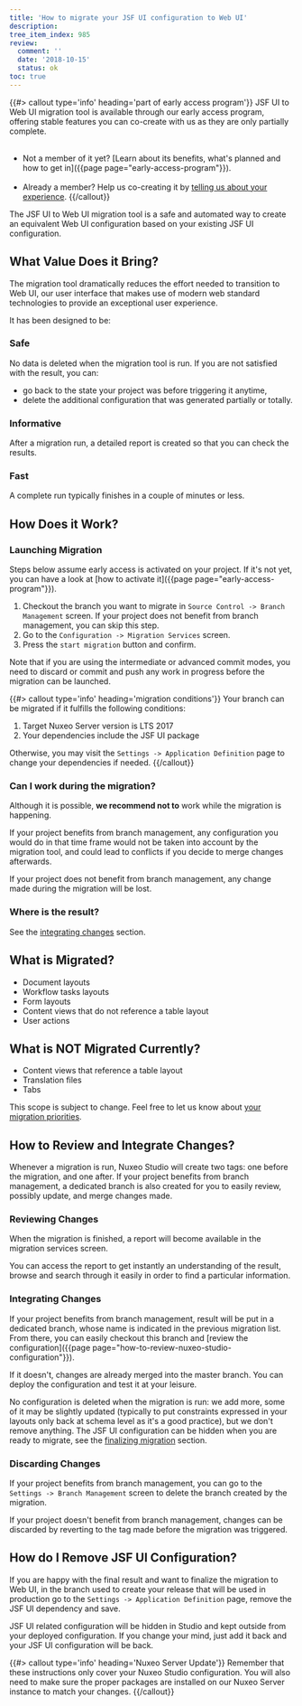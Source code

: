 ```yaml
---
title: 'How to migrate your JSF UI configuration to Web UI'
description:
tree_item_index: 985
review:
  comment: ''
  date: '2018-10-15'
  status: ok
toc: true
---
```


{{#> callout type='info' heading='part of early access program'}}
JSF UI to Web UI migration tool is available through our early access program, offering stable features you can co-create with us as they are only partially complete.<br /><br />

- Not a member of it yet? [Learn about its benefits, what's planned and how to get in]({{page page="early-access-program"}}).
<br /><br />
- Already a member? Help us co-creating it by <a href="https://docs.google.com/forms/d/e/1FAIpQLSdoDfpJOnFwkxHAHOk5aq5KHh9myxF6fISugnMzVmvuQSp-fw/viewform?usp=pp_url" target="_blank">telling us about your experience</a>.
{{/callout}}

The JSF UI to Web UI migration tool is a safe and automated way to create an equivalent Web UI configuration based on your existing JSF UI configuration.

## What Value Does it Bring?
The migration tool dramatically reduces the effort needed to transition to Web UI, our user interface that makes use of modern web standard technologies to provide an exceptional user experience.

It has been designed to be:

### Safe
No data is deleted when the migration tool is run. If you are not satisfied with the result, you can:
- go back to the state your project was before triggering it anytime,
- delete the additional configuration that was generated partially or totally.

### Informative
After a migration run, a detailed report is created so that you can check the results.

### Fast
A complete run typically finishes in a couple of minutes or less.

## How Does it Work?
### Launching Migration
Steps below assume early access is activated on your project. If it's not yet, you can have a look at [how to activate it]({{page page="early-access-program"}}).

1. Checkout the branch you want to migrate in `Source Control -> Branch Management` screen. If your project does not benefit from branch management, you can skip this step.
2. Go to the `Configuration -> Migration Services` screen.
3. Press the `start migration` button and confirm.

Note that if you are using the intermediate or advanced commit modes, you need to discard or commit and push any work in progress before the migration can be launched.

{{#> callout type='info' heading='migration conditions'}}
Your branch can be migrated if it fulfills the following conditions:
1. Target Nuxeo Server version is LTS 2017
1. Your dependencies include the JSF UI package

Otherwise, you may visit the `Settings -> Application Definition` page to change your dependencies if needed.
{{/callout}}

### Can I work during the migration?
Although it is possible, **we recommend not to** work while the migration is happening.

If your project benefits from branch management, any configuration you would do in that time frame would not be taken into account by the migration tool, and could lead to conflicts if you decide to merge changes afterwards.

If your project does not benefit from branch management, any change made during the migration will be lost.

### Where is the result?
See the <a href="#integrating-changes">integrating changes</a> section.

## What is Migrated?
- Document layouts
- Workflow tasks layouts
- Form layouts
- Content views that do not reference a table layout
- User actions

## What is NOT Migrated Currently?
- Content views that reference a table layout
- Translation files
- Tabs

This scope is subject to change. Feel free to let us know about <a href="https://docs.google.com/forms/d/e/1FAIpQLSdoDfpJOnFwkxHAHOk5aq5KHh9myxF6fISugnMzVmvuQSp-fw/viewform?usp=pp_url" target="_blank">your migration priorities</a>.

## How to Review and Integrate Changes?
Whenever a migration is run, Nuxeo Studio will create two tags: one before the migration, and one after. If your project benefits from branch management, a dedicated branch is also created for you to easily review, possibly update, and merge changes made.

### Reviewing Changes
When the migration is finished, a report will become available in the migration services screen.

You can access the report to get instantly an understanding of the result, browse and search through it easily in order to find a particular information.

<a name="integrating-changes"></a>
### Integrating Changes
If your project benefits from branch management, result will be put in a dedicated branch, whose name is indicated in the previous migration list. From there, you can easily checkout this branch and [review the configuration]({{page page="how-to-review-nuxeo-studio-configuration"}}).

If it doesn't, changes are already merged into the master branch. You can deploy the configuration and test it at your leisure.

No configuration is deleted when the migration is run: we add more, some of it may be slightly updated (typically to put constraints expressed in your layouts only back at schema level as it's a good practice), but we don't remove anything. The JSF UI configuration can be hidden when you are ready to migrate, see the <a href="#finalizing-migration">finalizing migration</a> section.

### Discarding Changes
If your project benefits from branch management, you can go to the `Settings -> Branch Management` screen to delete the branch created by the migration.

If your project doesn't benefit from branch management, changes can be discarded by reverting to the tag made before the migration was triggered.

<a name="#finalizing-migration"></a>
## How do I Remove JSF UI Configuration?
If you are happy with the final result and want to finalize the migration to Web UI, in the branch used to create your release that will be used in production go to the `Settings -> Application Definition` page, remove the JSF UI dependency and save.

JSF UI related configuration will be hidden in Studio and kept outside from your deployed configuration. If you change your mind, just add it back and your JSF UI configuration will be back.

{{#> callout type='info' heading='Nuxeo Server Update'}}
Remember that these instructions only cover your Nuxeo Studio configuration. You will also need to make sure the proper packages are installed on our Nuxeo Server instance to match your changes.
{{/callout}}
